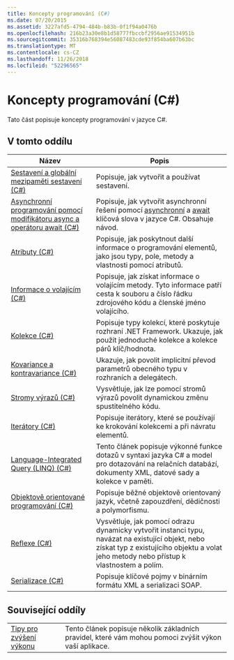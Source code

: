 ```yaml
---
title: Koncepty programování (C#)
ms.date: 07/20/2015
ms.assetid: 3227afd5-4794-484b-b83b-0f1f94a0476b
ms.openlocfilehash: 216b23a30e8b1d58777fbccbf2956ae91534951b
ms.sourcegitcommit: 35316b768394e56087483cde93f854ba607b63bc
ms.translationtype: MT
ms.contentlocale: cs-CZ
ms.lasthandoff: 11/26/2018
ms.locfileid: "52296565"
---
```

# <a name="programming-concepts-c"></a>Koncepty programování (C#)
Tato část popisuje koncepty programování v jazyce C#.  
  
## <a name="in-this-section"></a>V tomto oddílu  
  
|Název|Popis|  
|-----------|-----------------|  
|[Sestavení a globální mezipaměti sestavení (C#)](../../../csharp/programming-guide/concepts/assemblies-gac/index.md)|Popisuje, jak vytvořit a používat sestavení.|  
|[Asynchronní programování pomocí modifikátoru async a operátoru await (C#)](../../../csharp/programming-guide/concepts/async/index.md)|Popisuje, jak vytvořit asynchronní řešení pomocí [asynchronní](../../../csharp/language-reference/keywords/async.md) a [await](../../../csharp/language-reference/keywords/await.md) klíčová slova v jazyce C#. Obsahuje návod.|  
|[Atributy (C#)](../../../csharp/programming-guide/concepts/attributes/index.md)|Popisuje, jak poskytnout další informace o programování elementů, jako jsou typy, pole, metody a vlastnosti pomocí atributů.|  
|[Informace o volajícím (C#)](../../../csharp/programming-guide/concepts/caller-information.md)|Popisuje, jak získat informace o volajícím metody. Tyto informace patří cesta k souboru a číslo řádku zdrojového kódu a členské jméno volajícího.|  
|[Kolekce (C#)](../../../csharp/programming-guide/concepts/collections.md)|Popisuje typy kolekcí, které poskytuje rozhraní .NET Framework. Ukazuje, jak použít jednoduché kolekce a kolekce párů klíč/hodnota.|  
|[Kovariance a kontravariance (C#)](../../../csharp/programming-guide/concepts/covariance-contravariance/index.md)|Ukazuje, jak povolit implicitní převod parametrů obecného typu v rozhraních a delegátech.|  
|[Stromy výrazů (C#)](../../../csharp/programming-guide/concepts/expression-trees/index.md)|Vysvětluje, jak lze pomocí stromů výrazů povolit dynamickou změnu spustitelného kódu.|  
|[Iterátory (C#)](../../../csharp/programming-guide/concepts/iterators.md)|Popisuje iterátory, které se používají ke krokování kolekcemi a při návratu elementů.|  
|[Language-Integrated Query (LINQ) (C#)](../../../csharp/programming-guide/concepts/linq/index.md)|Tento článek popisuje výkonné funkce dotazů v syntaxi jazyka C# a model pro dotazování na relačních databází, dokumenty XML, datové sady a kolekce v paměti.|  
|[Objektově orientované programování (C#)](../../../csharp/programming-guide/concepts/object-oriented-programming.md)|Popisuje běžné objektově orientovaný jazyk, včetně zapouzdření, dědičnosti a polymorfismu.|  
|[Reflexe (C#)](../../../csharp/programming-guide/concepts/reflection.md)|Vysvětluje, jak pomocí odrazu dynamicky vytvořit instanci typu, navázat na existující objekt, nebo získat typ z existujícího objektu a volat jeho metody nebo přístup k vlastnostem a polím.|  
|[Serializace (C#)](../../../csharp/programming-guide/concepts/serialization/index.md)|Popisuje klíčové pojmy v binárním formátu XML a serializaci SOAP.|  
  
## <a name="related-sections"></a>Související oddíly  
  
|||  
|---|---|  
|[Tipy pro zvýšení výkonu](../../../../docs/framework/performance/performance-tips.md) | Tento článek popisuje několik základních pravidel, které vám mohou pomoci zvýšit výkon vaší aplikace.|
